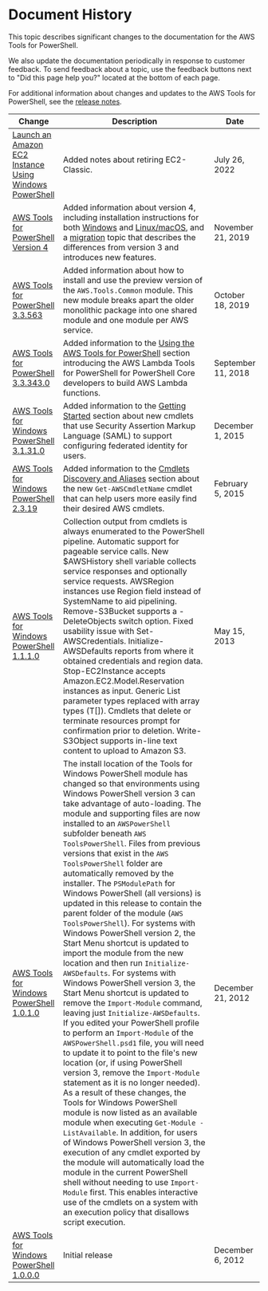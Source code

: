 # Document History<a name="history-pst"></a>

This topic describes significant changes to the documentation for the AWS Tools for PowerShell\.

We also update the documentation periodically in response to customer feedback\. To send feedback about a topic, use the feedback buttons next to "Did this page help you?" located at the bottom of each page\.

For additional information about changes and updates to the AWS Tools for PowerShell, see the [release notes](https://aws.amazon.com/releasenotes/PowerShell)\.

| Change | Description | Date | 
| --- |--- |--- |
| [Launch an Amazon EC2 Instance Using Windows PowerShell](pstools-ec2-launch.md) | Added notes about retiring EC2\-Classic\. | July 26, 2022 | 
| [AWS Tools for PowerShell Version 4](#history-pst) | Added information about version 4, including installation instructions for both [Windows](url-doc-domain;powershell/latest/userguide/pstools-getting-set-up-windows.html) and [Linux/macOS](url-doc-domain;powershell/latest/userguide/pstools-getting-set-up-linux-mac.html), and a [migration](url-doc-domain;powershell/latest/userguide/v4migration.html) topic that describes the differences from version 3 and introduces new features\. | November 21, 2019 | 
| [AWS Tools for PowerShell 3\.3\.563](#history-pst) | Added information about how to install and use the preview version of the `AWS.Tools.Common` module\. This new module breaks apart the older monolithic package into one shared module and one module per AWS service\. | October 18, 2019 | 
| [AWS Tools for PowerShell 3\.3\.343\.0](#history-pst) | Added information to the [Using the AWS Tools for PowerShell](https://docs.aws.amazon.com/powershell/latest/userguide/pstools-using.html) section introducing the AWS Lambda Tools for PowerShell for PowerShell Core developers to build AWS Lambda functions\. | September 11, 2018 | 
| [AWS Tools for Windows PowerShell 3\.1\.31\.0](#history-pst) | Added information to the [Getting Started](https://docs.aws.amazon.com/powershell/latest/userguide/pstools-getting-started.html) section about new cmdlets that use Security Assertion Markup Language \(SAML\) to support configuring federated identity for users\. | December 1, 2015 | 
| [AWS Tools for Windows PowerShell 2\.3\.19](#history-pst) | Added information to the [Cmdlets Discovery and Aliases](https://docs.aws.amazon.com/powershell/latest/userguide/pstools-discovery-aliases.html) section about the new `Get-AWSCmdletName` cmdlet that can help users more easily find their desired AWS cmdlets\. | February 5, 2015 | 
| [AWS Tools for Windows PowerShell 1\.1\.1\.0](#history-pst) | Collection output from cmdlets is always enumerated to the PowerShell pipeline\. Automatic support for pageable service calls\. New $AWSHistory shell variable collects service responses and optionally service requests\. AWSRegion instances use Region field instead of SystemName to aid pipelining\. Remove\-S3Bucket supports a \-DeleteObjects switch option\. Fixed usability issue with Set\-AWSCredentials\. Initialize\-AWSDefaults reports from where it obtained credentials and region data\. Stop\-EC2Instance accepts Amazon\.EC2\.Model\.Reservation instances as input\. Generic List<T> parameter types replaced with array types \(T\[\]\)\. Cmdlets that delete or terminate resources prompt for confirmation prior to deletion\. Write\-S3Object supports in\-line text content to upload to Amazon S3\.  | May 15, 2013 | 
| [AWS Tools for Windows PowerShell 1\.0\.1\.0](#history-pst) | The install location of the Tools for Windows PowerShell module has changed so that environments using Windows PowerShell version 3 can take advantage of auto\-loading\. The module and supporting files are now installed to an `AWSPowerShell` subfolder beneath `AWS ToolsPowerShell`\. Files from previous versions that exist in the `AWS ToolsPowerShell` folder are automatically removed by the installer\. The `PSModulePath` for Windows PowerShell \(all versions\) is updated in this release to contain the parent folder of the module \(`AWS ToolsPowerShell`\)\. For systems with Windows PowerShell version 2, the Start Menu shortcut is updated to import the module from the new location and then run `Initialize-AWSDefaults`\. For systems with Windows PowerShell version 3, the Start Menu shortcut is updated to remove the `Import-Module` command, leaving just `Initialize-AWSDefaults`\. If you edited your PowerShell profile to perform an `Import-Module` of the `AWSPowerShell.psd1` file, you will need to update it to point to the file's new location \(or, if using PowerShell version 3, remove the `Import-Module` statement as it is no longer needed\)\. As a result of these changes, the Tools for Windows PowerShell module is now listed as an available module when executing `Get-Module -ListAvailable`\. In addition, for users of Windows PowerShell version 3, the execution of any cmdlet exported by the module will automatically load the module in the current PowerShell shell without needing to use `Import-Module` first\. This enables interactive use of the cmdlets on a system with an execution policy that disallows script execution\. | December 21, 2012 | 
| [AWS Tools for Windows PowerShell 1\.0\.0\.0](#history-pst) | Initial release | December 6, 2012 | 